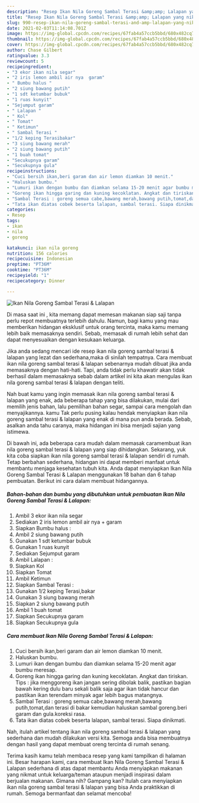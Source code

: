 ```yaml
---
description: "Resep Ikan Nila Goreng Sambal Terasi &amp;amp; Lalapan yang nikmat dan Mudah Dibuat"
title: "Resep Ikan Nila Goreng Sambal Terasi &amp;amp; Lalapan yang nikmat dan Mudah Dibuat"
slug: 990-resep-ikan-nila-goreng-sambal-terasi-and-amp-lalapan-yang-nikmat-dan-mudah-dibuat
date: 2021-02-03T11:14:08.701Z
image: https://img-global.cpcdn.com/recipes/67fab4a57ccb5bbd/680x482cq70/ikan-nila-goreng-sambal-terasi-lalapan-foto-resep-utama.jpg
thumbnail: https://img-global.cpcdn.com/recipes/67fab4a57ccb5bbd/680x482cq70/ikan-nila-goreng-sambal-terasi-lalapan-foto-resep-utama.jpg
cover: https://img-global.cpcdn.com/recipes/67fab4a57ccb5bbd/680x482cq70/ikan-nila-goreng-sambal-terasi-lalapan-foto-resep-utama.jpg
author: Chase Gilbert
ratingvalue: 3.3
reviewcount: 5
recipeingredient:
- "3 ekor ikan nila segar"
- "2 iris lemon ambil air nya  garam"
- " Bumbu halus "
- "2 siung bawang putih"
- "1 sdt ketumbar bubuk"
- "1 ruas kunyit"
- "Sejumput garam"
- " Lalapan "
- " Kol"
- " Tomat"
- " Ketimun"
- " Sambal Terasi "
- "1/2 keping Terasibakar"
- "3 siung bawang merah"
- "2 siung bawang putih"
- "1 buah tomat"
- "Secukupnya garam"
- "Secukupnya gula"
recipeinstructions:
- "Cuci bersih ikan,beri garam dan air lemon diamkan 10 menit."
- "Haluskan bumbu."
- "Lumuri ikan dengan bumbu dan diamkan selama 15-20 menit agar bumbu meresap."
- "Goreng ikan hingga garing dan kuning kecoklatan. Angkat dan tiriskan. Tips : jika menggoreng ikan jangan sering dibolak balik, pastikan bagian bawah kering dulu baru sekali balik saja agar ikan tidak hancur dan pastikan ikan terendam minyak agar lebih bagus matangnya."
- "Sambal Terasi : goreng semua cabe,bawang merah,bawang putih,tomat,dan terasi di bakar kemudian haluskan sambal goreng.beri garam dan gula.koreksi rasa."
- "Tata ikan diatas cobek beserta lalapan, sambal terasi. Siapa dinikmati."
categories:
- Resep
tags:
- ikan
- nila
- goreng

katakunci: ikan nila goreng 
nutrition: 156 calories
recipecuisine: Indonesian
preptime: "PT36M"
cooktime: "PT36M"
recipeyield: "1"
recipecategory: Dinner

---
```



![Ikan Nila Goreng Sambal Terasi &amp; Lalapan](https://img-global.cpcdn.com/recipes/67fab4a57ccb5bbd/680x482cq70/ikan-nila-goreng-sambal-terasi-lalapan-foto-resep-utama.jpg)

Di masa  saat ini , kita memang dapat memesan makanan siap saji tanpa perlu repot membuatnya terlebih dahulu. Namun, bagi kamu yang mau memberikan hidangan eksklusif untuk orang tercinta, maka kamu memang lebih baik memasaknya sendiri. Sebab, memasak di rumah lebih sehat dan dapat menyesuaikan dengan kesukaan keluarga.

Jika anda sedang mencari ide resep ikan nila goreng sambal terasi &amp; lalapan yang lezat dan sederhana,maka di sinilah tempatnya. Cara membuat ikan nila goreng sambal terasi &amp; lalapan  sebenarnya mudah dibuat jika anda memasaknya dengan hati-hati. Tapi, anda tidak perlu khawatir akan tidak berhasil dalam memasaknya 
sebab dalam artikel ini kita akan mengulas ikan nila goreng sambal terasi &amp; lalapan dengan teliti.  



Nah buat kamu yang ingin memasak ikan nila goreng sambal terasi &amp; lalapan yang enak, ada beberapa tahap yang bisa dilakukan, mulai dari memilih jenis bahan, lalu pemilihan bahan segar, sampai cara mengolah dan menyajikannya. kamu Tak perlu pusing kalau hendak menyiapkan ikan nila goreng sambal terasi &amp; lalapan yang enak di mana pun anda berada. Sebab, asalkan anda  tahu caranya, maka hidangan ini bisa menjadi sajian yang istimewa.

Di bawah ini, ada beberapa cara mudah dalam memasak caramembuat ikan nila goreng sambal terasi &amp; lalapan yang siap dihidangkan. Sekarang, yuk kita coba siapkan ikan nila goreng sambal terasi &amp; lalapan sendiri di rumah. Tetap berbahan sederhana, hidangan ini dapat memberi manfaat untuk membantu menjaga kesehatan tubuh kita. Anda dapat menyiapkan Ikan Nila Goreng Sambal Terasi &amp; Lalapan menggunakan 18 bahan dan 6 tahap pembuatan. Berikut ini cara dalam membuat hidangannya.

<!--inarticleads1-->

##### Bahan-bahan dan bumbu yang dibutuhkan untuk pembuatan Ikan Nila Goreng Sambal Terasi &amp; Lalapan:

1. Ambil 3 ekor ikan nila segar
1. Sediakan 2 iris lemon ambil air nya + garam
1. Siapkan  Bumbu halus :
1. Ambil 2 siung bawang putih
1. Gunakan 1 sdt ketumbar bubuk
1. Gunakan 1 ruas kunyit
1. Sediakan Sejumput garam
1. Ambil  Lalapan :
1. Siapkan  Kol
1. Siapkan  Tomat
1. Ambil  Ketimun
1. Siapkan  Sambal Terasi :
1. Gunakan 1/2 keping Terasi,bakar
1. Gunakan 3 siung bawang merah
1. Siapkan 2 siung bawang putih
1. Ambil 1 buah tomat
1. Siapkan Secukupnya garam
1. Siapkan Secukupnya gula




<!--inarticleads2-->

##### Cara membuat Ikan Nila Goreng Sambal Terasi &amp; Lalapan:

1. Cuci bersih ikan,beri garam dan air lemon diamkan 10 menit.
1. Haluskan bumbu.
1. Lumuri ikan dengan bumbu dan diamkan selama 15-20 menit agar bumbu meresap.
1. Goreng ikan hingga garing dan kuning kecoklatan. Angkat dan tiriskan. Tips : jika menggoreng ikan jangan sering dibolak balik, pastikan bagian bawah kering dulu baru sekali balik saja agar ikan tidak hancur dan pastikan ikan terendam minyak agar lebih bagus matangnya.
1. Sambal Terasi : goreng semua cabe,bawang merah,bawang putih,tomat,dan terasi di bakar kemudian haluskan sambal goreng.beri garam dan gula.koreksi rasa.
1. Tata ikan diatas cobek beserta lalapan, sambal terasi. Siapa dinikmati.




Nah, itulah artikel tentang  ikan nila goreng sambal terasi &amp; lalapan  yang sederhana dan mudah dilakukan versi kita. Semoga anda bisa membuatnya dengan hasil yang dapat membuat oreng tercinta di rumah senang. 

Terima kasih kamu telah membaca resep yang kami tampilkan di halaman ini. Besar harapan kami, cara membuat  Ikan Nila Goreng Sambal Terasi &amp; Lalapan sederhana di atas dapat membantu Anda menyiapkan makanan yang nikmat untuk keluarga/teman ataupun menjadi inspirasi dalam berjualan makanan. Gimana nih? Gampang kan? Itulah cara menyiapkan ikan nila goreng sambal terasi &amp; lalapan yang bisa Anda praktikkan di rumah. Semoga bermanfaat dan selamat mencoba!

